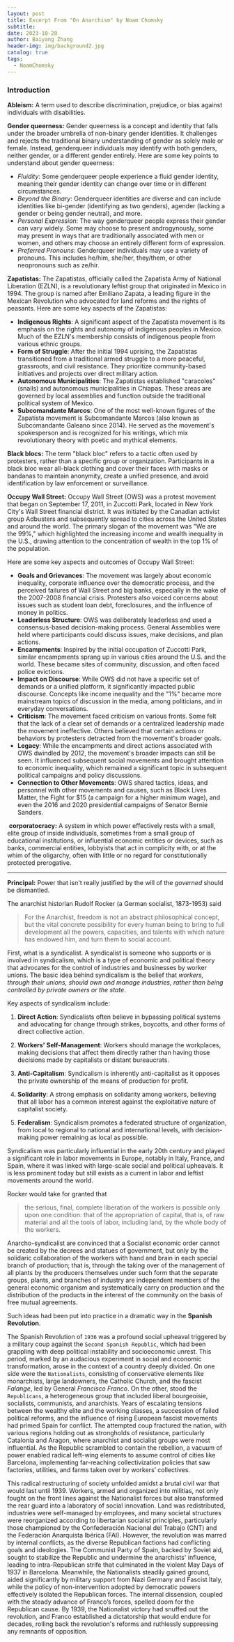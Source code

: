 ```yaml
---
layout: post
title: Excerpt From "On Anarchism" by Noam Chomsky
subtitle: 
date: 2023-10-20
author: Baiyang Zhang
header-img: img/background2.jpg
catalog: true
tags:
  - NoamChomsky
---
```


### Introduction

**Ableism:** A term used to describe discrimination, prejudice, or bias against individuals with disabilities. 

**Gender queerness:** Gender queerness is a concept and identity that falls under the broader umbrella of non-binary gender identities. It challenges and rejects the traditional binary understanding of gender as solely male or female. Instead, genderqueer individuals may identify with both genders, neither gender, or a different gender entirely. Here are some key points to understand about gender queerness:
- *Fluidity*: Some genderqueer people experience a fluid gender identity, meaning their gender identity can change over time or in different circumstances.
- *Beyond the Binary*: Genderqueer identities are diverse and can include identities like bi-gender (identifying as two genders), agender (lacking a gender or being gender neutral), and more.    
- *Personal Expression*: The way genderqueer people express their gender can vary widely. Some may choose to present androgynously, some may present in ways that are traditionally associated with men or women, and others may choose an entirely different form of expression.   
- *Preferred Pronouns*: Genderqueer individuals may use a variety of pronouns. This includes he/him, she/her, they/them, or other neopronouns such as ze/hir.

**Zapatistas:** The Zapatistas, officially called the Zapatista Army of National Liberation (EZLN), is a revolutionary leftist group that originated in Mexico in 1994. The group is named after Emiliano Zapata, a leading figure in the Mexican Revolution who advocated for land reforms and the rights of peasants. Here are some key aspects of the Zapatistas:
- **Indigenous Rights**: A significant aspect of the Zapatista movement is its emphasis on the rights and autonomy of indigenous peoples in Mexico. Much of the EZLN's membership consists of indigenous people from various ethnic groups.
- **Form of Struggle**: After the initial 1994 uprising, the Zapatistas transitioned from a traditional armed struggle to a more peaceful, grassroots, and civil resistance. They prioritize community-based initiatives and projects over direct military action.
- **Autonomous Municipalities**: The Zapatistas established "caracoles" (snails) and autonomous municipalities in Chiapas. These areas are governed by local assemblies and function outside the traditional political system of Mexico.
- **Subcomandante Marcos**: One of the most well-known figures of the Zapatista movement is Subcomandante Marcos (also known as Subcomandante Galeano since 2014). He served as the movement's spokesperson and is recognized for his writings, which mix revolutionary theory with poetic and mythical elements.

**Black blocs:** The term "black bloc" refers to a tactic often used by protesters, rather than a specific group or organization. Participants in a black bloc wear all-black clothing and cover their faces with masks or bandanas to maintain anonymity, create a unified presence, and avoid identification by law enforcement or surveillance.

**Occupy Wall Street:** Occupy Wall Street (OWS) was a protest movement that began on September 17, 2011, in Zuccotti Park, located in New York City's Wall Street financial district. It was initiated by the Canadian activist group Adbusters and subsequently spread to cities across the United States and around the world. The primary slogan of the movement was "We are the 99%," which highlighted the increasing income and wealth inequality in the U.S., drawing attention to the concentration of wealth in the top 1% of the population.

Here are some key aspects and outcomes of Occupy Wall Street:

- **Goals and Grievances**: The movement was largely about economic inequality, corporate influence over the democratic process, and the perceived failures of Wall Street and big banks, especially in the wake of the 2007-2008 financial crisis. Protesters also voiced concerns about issues such as student loan debt, foreclosures, and the influence of money in politics.
- **Leaderless Structure**: OWS was deliberately leaderless and used a consensus-based decision-making process. General Assemblies were held where participants could discuss issues, make decisions, and plan actions.
- **Encampments**: Inspired by the initial occupation of Zuccotti Park, similar encampments sprang up in various cities around the U.S. and the world. These became sites of community, discussion, and often faced police evictions.
- **Impact on Discourse**: While OWS did not have a specific set of demands or a unified platform, it significantly impacted public discourse. Concepts like income inequality and the "1%" became more mainstream topics of discussion in the media, among politicians, and in everyday conversations.
- **Criticism**: The movement faced criticism on various fronts. Some felt that the lack of a clear set of demands or a centralized leadership made the movement ineffective. Others believed that certain actions or behaviors by protesters detracted from the movement's broader goals. 
- **Legacy**: While the encampments and direct actions associated with OWS dwindled by 2012, the movement's broader impacts can still be seen. It influenced subsequent social movements and brought attention to economic inequality, which remained a significant topic in subsequent political campaigns and policy discussions.  
- **Connection to Other Movements**: OWS shared tactics, ideas, and personnel with other movements and causes, such as Black Lives Matter, the Fight for $15 (a campaign for a higher minimum wage), and even the 2016 and 2020 presidential campaigns of Senator Bernie Sanders.

 **corporatocracy:**  A system in which power effectively rests with a small, elite group of inside individuals, sometimes from a small group of educational institutions, or influential economic entities or devices, such as banks, commercial entities, lobbyists that act in complicity with, or at the whim of the oligarchy, often with little or no regard for constitutionally protected prerogative.

- - -

**Principal:** Power that isn't really justified by the will of the *governed* should be dismantled.

The anarchist historian Rudolf Rocker (a German socialist, 1873-1953) said
>For the Anarchist, freedom is not an abstract philosophical concept, but the vital concrete possibility for every human being to bring to full development all the powers, capacities, and talents with which nature has endowed him, and turn them to social account.

First,  what is a syndicalist. A syndicalist is someone who supports or is involved in syndicalism, which is a type of economic and political theory that advocates for the control of industries and businesses by worker unions. The basic idea behind syndicalism is the belief that *workers, through their unions, should own and manage industries, rather than being controlled by private owners or the state*.

Key aspects of syndicalism include:

1. **Direct Action**: Syndicalists often believe in bypassing political systems and advocating for change through strikes, boycotts, and other forms of direct collective action.

2. **Workers' Self-Management**: Workers should manage the workplaces, making decisions that affect them directly rather than having those decisions made by capitalists or distant bureaucrats.

3. **Anti-Capitalism**: Syndicalism is inherently anti-capitalist as it opposes the private ownership of the means of production for profit.

4. **Solidarity**: A strong emphasis on solidarity among workers, believing that all labor has a common interest against the exploitative nature of capitalist society.

5. **Federalism**: Syndicalism promotes a federated structure of organization, from local to regional to national and international levels, with decision-making power remaining as local as possible.

Syndicalism was particularly influential in the early 20th century and played a significant role in labor movements in Europe, notably in Italy, France, and Spain, where it was linked with large-scale social and political upheavals. It is less prominent today but still exists as a current in labor and leftist movements around the world.

Rocker would take for granted that
>the serious, final, complete liberation of the workers is possible only upon one condition: that of the appropriation of capital, that is, of raw material and all the tools of labor, including land, by the whole body of the workers.

Anarcho-syndicalist are convinced that a Socialist economic order cannot be created by the decrees and statues of government, but only by the solidaric collaboration of the workers with hand and brain in each special branch of production; that is, through the taking over of the management of all plants by the producers themselves under such form that the separate groups, plants, and branches of industry are independent members of the general economic organism and systematically carry on production and the distribution of the products in the interest of the community on the basis of free mutual agreements.

Such ideas had been put into practice in a dramatic way in the **Spanish Revolution**.

The Spanish Revolution of `1936` was a profound social upheaval triggered by a military coup against the `Second Spanish Republic`, which had been grappling with deep political instability and socioeconomic unrest. This period, marked by an audacious experiment in social and economic transformation, arose in the context of a country deeply divided. On one side were the `Nationalists`, consisting of conservative elements like monarchists, large landowners, the Catholic Church, and the fascist *Falange*, led by General *Francisco Franco*. On the other, stood the `Republicans`, a heterogeneous group that included liberal bourgeoisie, socialists, communists, and anarchists. Years of escalating tensions between the wealthy elite and the working classes, a succession of failed political reforms, and the influence of rising European fascist movements had primed Spain for conflict. The attempted coup fractured the nation, with various regions holding out as strongholds of resistance, particularly Catalonia and Aragon, where anarchist and socialist groups were most influential. As the Republic scrambled to contain the rebellion, a vacuum of power enabled radical left-wing elements to assume control of cities like Barcelona, implementing far-reaching collectivization policies that saw factories, utilities, and farms taken over by workers’ collectives.

This radical restructuring of society unfolded amidst a brutal civil war that would last until 1939. Workers, armed and organized into militias, not only fought on the front lines against the Nationalist forces but also transformed the rear guard into a laboratory of social innovation. Land was redistributed, industries were self-managed by employees, and many societal structures were reorganized according to libertarian socialist principles, particularly those championed by the Confederación Nacional del Trabajo (CNT) and the Federación Anarquista Ibérica (FAI). However, the revolution was marred by internal conflicts, as the diverse Republican factions had conflicting goals and ideologies. The Communist Party of Spain, backed by Soviet aid, sought to stabilize the Republic and undermine the anarchists' influence, leading to intra-Republican strife that culminated in the violent May Days of 1937 in Barcelona. Meanwhile, the Nationalists steadily gained ground, aided significantly by military support from Nazi Germany and Fascist Italy, while the policy of non-intervention adopted by democratic powers effectively isolated the Republican forces. The internal dissension, coupled with the steady advance of Franco’s forces, spelled doom for the Republican cause. By 1939, the Nationalist victory had snuffed out the revolution, and Franco established a dictatorship that would endure for decades, rolling back the revolution's reforms and ruthlessly suppressing any remnants of opposition.


